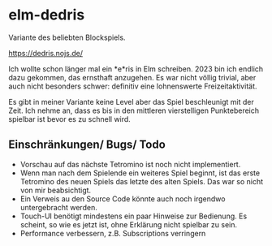 # elm-dedris

Variante des beliebten Blockspiels.

https://dedris.nojs.de/

Ich wollte schon länger mal ein \*e\*ris in Elm schreiben.  2023 bin ich endlich dazu gekommen, das ernsthaft anzugehen.  Es war nicht völlig trivial, aber auch nicht besonders schwer: definitiv eine lohnenswerte Freizeitaktivität.

Es gibt in meiner Variante keine Level aber das Spiel beschleunigt mit der Zeit.  Ich nehme an, dass es bis in den mittleren vierstelligen Punktebereich spielbar ist bevor es zu schnell wird.


## Einschränkungen/ Bugs/ Todo

- Vorschau auf das nächste Tetromino ist noch nicht implementiert.
- Wenn man nach dem Spielende ein weiteres Spiel beginnt, ist das erste Tetromino des neuen Spiels das letzte des alten Spiels.  Das war so nicht von mir beabsichtigt.
- Ein Verweis au den Source Code könnte auch noch irgendwo untergebracht werden.
- Touch-UI benötigt mindestens ein paar Hinweise zur Bedienung.  Es scheint, so wie es jetzt ist, ohne Erklärung nicht spielbar zu sein.
- Performance verbessern, z.B. Subscriptions verringern
